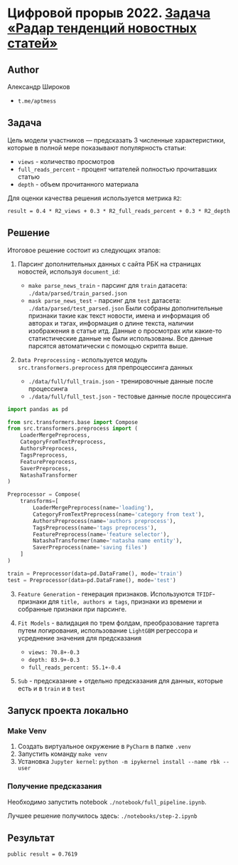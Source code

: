 # Цифровой прорыв 2022. [Задача «Радар тенденций новостных статей»](https://lk.hacks-ai.ru/758453/champ/768812)

## Author

Александр Широков

- `t.me/aptmess`

## Задача

Цель модели участников — предсказать 3 численные характеристики, которые в полной мере показывают популярность статьи: 

- `views` - количество просмотров
- `full_reads_percent` - процент читателей полностью прочитавших статью
- `depth` - объем прочитанного материала

Для оценки качества решения используется метрика `R2`:

`result = 0.4 * R2_views + 0.3 * R2_full_reads_percent + 0.3 * R2_depth`

## Решение

Итоговое решение состоит из следующих этапов:

1. Парсинг дополнительных данных с сайта РБК на страницах новостей, используя `document_id`:
    - `make parse_news_train` - парсинг для `train` датасета: `./data/parsed/train_parsed.json`
    - `mask parse_news_test` - парсинг для `test` датасета: `./data/parsed/test_parsed.json`
Были собраны дополнительные признаки такие как текст новости, имена и информация об авторах и тэгах, информация о длине текста, наличии изображения в статье итд.
Данные о просмотрах или какие-то статистические данные не были использованы. Все данные парсятся автоматически с помощью скрипта выше.

2. `Data Preprocessing` - используется модуль `src.transformers.preprocess` для препроцессинга данных

   - `./data/full/full_train.json` - тренировочные данные после процессинга
   - `./data/full/full_test.json` - тестовые данные после процессинга

```python
import pandas as pd

from src.transformers.base import Compose
from src.transformers.preprocess import (
    LoaderMergePreprocess, 
    CategoryFromTextPreprocess, 
    AuthorsPreprocess,
    TagsPreprocess,
    FeaturePreprocess,
    SaverPreprocess,
    NatashaTransformer
)

Preprocessor = Compose(
    transforms=[
        LoaderMergePreprocess(name='loading'),
        CategoryFromTextPreprocess(name='category from text'),
        AuthorsPreprocess(name='authors preprocess'),
        TagsPreprocess(name='tags preprocess'),
        FeaturePreprocess(name='feature selector'),
        NatashaTransformer(name='natasha name entity'),
        SaverPreprocess(name='saving files')
    ]
)

train = Preprocessor(data=pd.DataFrame(), mode='train')
test = Preprocessor(data=pd.DataFrame(), mode='test')
```

3. `Feature Generation` - генерация признаков. Используются `TFIDF`-признаки для `title, authors и tags`, признаки из времени и собранные признаки при парсинге.
4. `Fit Models` - валидация по трем фолдам, преобразование таргета путем логирования, использование `LightGBM` регрессора и усреднение значения для предсказания
   - `views: 70.8+-0.3`
   - `depth: 83.9+-0.3`
   - `full_reads_percent: 55.1+-0.4`

5. `Sub` - предсказание + отдельно предсказания для данных, которые есть и в `train` и в `test`

## Запуск проекта локально

### Make Venv

1. Создать виртуальное окружение в `PyCharm` в папке `.venv`
2. Запустить команду `make venv`
3. Установка `Jupyter kernel`: `python -m ipykernel install --name rbk --user`

### Получение предсказания

Необходимо запустить notebook `./notebook/full_pipeline.ipynb`. 

Лучшее решение получилось здесь: `./notebooks/step-2.ipynb`

## Результат

`public result = 0.7619`